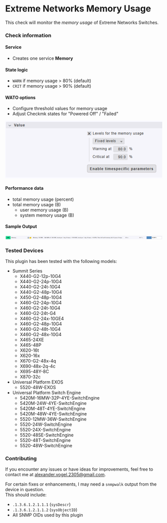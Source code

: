 # Extreme Networks Memory Usage

This check will monitor the *memory usage* of Extreme Networks Switches.

### Check information
#### Service
- Creates one service **Memory**

#### State logic
- `WARN` if memory usage > 80% (default)
- `CRIT` if memory usage > 90% (default)

#### WATO options
- Configure threshold values for memory usage
- Adjust Checkmk states for "Powered Off" / "Failed"

![wato](img/wato.png?raw=true "sample ruleset")

#### Performance data
- total memory usage (percent)
- total memory usage (B)
  - user memory usage (B)
  - system memory usage (B)

#### Sample Output

![check](img/check.png?raw=true "sample service output")

### Tested Devices
This plugin has been tested with the following models:

- Summit Series
  - X440-G2-12p-10G4
  - X440-G2-24p-10G4
  - X440-G2-24t-10G4
  - X440-G2-48p-10G4
  - X450-G2-48p-10G4
  - X460-G2-24p-10G4
  - X460-G2-24t-10G4
  - X460-G2-24t-G4
  - X460-G2-24x-10GE4
  - X460-G2-48p-10G4
  - X460-G2-48t-10G4
  - X460-G2-48x-10G4
  - X465-24XE
  - X465-48P
  - X620-16t
  - X620-16x
  - X670-G2-48x-4q
  - X690-48x-2q-4c
  - X695-48Y-8C
  - X870-32c
- Universal Platform EXOS
  - 5520-48W-EXOS
- Universal Platform Switch Engine
  - 5420M-16MW-32P-4YE-SwitchEngine
  - 5420M-24W-4YE-SwitchEngine
  - 5420M-48T-4YE-SwitchEngine
  - 5420M-48W-4YE-SwitchEngine
  - 5520-12MW-36W-SwitchEngine
  - 5520-24W-SwitchEngine
  - 5520-24X-SwitchEngine
  - 5520-48SE-SwitchEngine
  - 5520-48T-SwitchEngine
  - 5520-48W-SwitchEngine

### Contributing
If you encounter any issues or have ideas for improvements, feel free to contact me at alexander.vogel.2305@gmail.com.

For certain fixes or enhancements, I may need a `snmpwalk` output from the device in question.  
This should include:

- `.1.3.6.1.2.1.1.1` (`sysDescr`)  
- `.1.3.6.1.2.1.1.2` (`sysObjectID`)  
- All SNMP OIDs used by this plugin